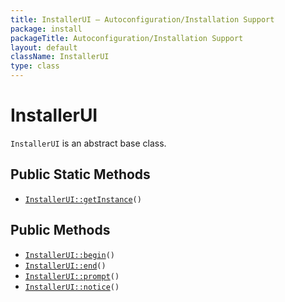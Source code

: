 ```yaml
---
title: InstallerUI — Autoconfiguration/Installation Support
package: install
packageTitle: Autoconfiguration/Installation Support
layout: default
className: InstallerUI
type: class
---
```


# InstallerUI

<code>InstallerUI</code> is an abstract base class.

## Public Static Methods

* <code><a href="InstallerUI%3A%3AgetInstance">InstallerUI::getInstance</a>()</code>

## Public Methods

* <code><a href="InstallerUI%3A%3Abegin">InstallerUI::begin</a>()</code>
* <code><a href="InstallerUI%3A%3Aend">InstallerUI::end</a>()</code>
* <code><a href="InstallerUI%3A%3Aprompt">InstallerUI::prompt</a>()</code>
* <code><a href="InstallerUI%3A%3Anotice">InstallerUI::notice</a>()</code>


